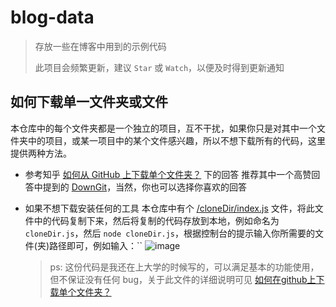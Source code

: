 # blog-data

>存放一些在博客中用到的示例代码
>
>此项目会频繁更新，建议 `Star` 或 `Watch`，以便及时得到更新通知

## 如何下载单一文件夹或文件

本仓库中的每个文件夹都是一个独立的项目，互不干扰，如果你只是对其中一个文件夹中的项目，或某一项目中的某个文件感兴趣，所以不想下载所有的代码，这里提供两种方法。

- 参考知乎 [如何从 GitHub 上下载单个文件夹？](https://www.zhihu.com/question/25369412) 下的回答
  推荐其中一个高赞回答中提到的 [DownGit](https://minhaskamal.github.io/DownGit/#/home)，当然，你也可以选择你喜欢的回答

- 如果不想下载安装任何的工具
  本仓库中有个 [/cloneDir/index.js](https://github.com/accforgit/blog-data/blob/master/cloneDir/index.js) 文件，将此文件中的代码复制下来，然后将复制的代码存放到本地，例如命名为 `cloneDir.js`，然后 `node cloneDir.js`，根据控制台的提示输入你所需要的文件(夹)路径即可，例如输入：``
  ![image]()
  >ps: 这份代码是我还在上大学的时候写的，可以满足基本的功能使用，但不保证没有任何 bug，关于此文件的详细说明可见 [如何在github上下载单个文件夹？](https://blog.csdn.net/DeepLies/article/details/52754980)